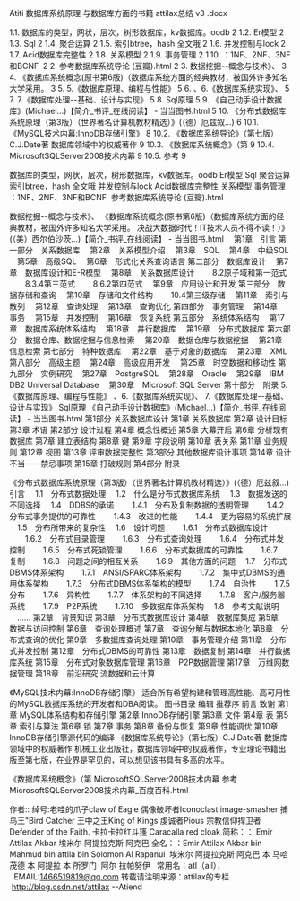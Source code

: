 Atiti 数据库系统原理 与数据库方面的书籍 attilax总结 v3 .docx


1.1. 数据库的类型，网状，层次，树形数据库，kv数据库。oodb	2
1.2. Er模型	2
1.3. Sql	2
1.4. 聚合运算	2
1.5. 索引btree，hash 全文哦	2
1.6. 并发控制与lock	2
1.7. Acid数据库完整性	2
1.8. 关系模型	2
1.9. 事务管理	2
1.10. ：1NF、2NF、3NF和BCNF 	2
2. 参考数据库系统导论 (豆瓣).html	2
3. 数据挖掘--概念与技术》、	3
4. 《数据库系统概念(原书第6版)（数据库系统方面的经典教材，被国外许多知名大学采用。	3
5. 5.《数据库原理、编程与性能》	5
6. 、6.《数据库系统实现》、	5
7. 7.《数据库处理--基础、设计与实现》	5
8. Sql原理	5
9. 《自己动手设计数据库》(Michael...)【简介_书评_在线阅读】 - 当当图书.html	5
10. 《分布式数据库系统原理（第3版）（世界著名计算机教材精选）》(（德）厄兹叙...)	6
10.1. 《MySQL技术内幕:InnoDB存储引擎》	8
10.2. 《数据库系统导论》（第七版）C.J.Date著 数据库领域中的权威著作	9
10.3. 《数据库系统概念》（第	9
10.4. MicrosoftSQLServer2008技术内幕	9
10.5. 参考	9


数据库的类型，网状，层次，树形数据库，kv数据库。oodb
Er模型
Sql
聚合运算
索引btree，hash 全文哦
并发控制与lock
Acid数据库完整性
关系模型
事务管理
：1NF、2NF、3NF和BCNF 
参考数据库系统导论 (豆瓣).html

数据挖掘--概念与技术》、
《数据库系统概念(原书第6版)（数据库系统方面的经典教材，被国外许多知名大学采用。
决战大数据时代！IT技术人员不得不读！）》(（美）西尔伯沙茨...)【简介_书评_在线阅读】 - 当当图书.html
　第1章　引言
第一部分　关系数据库
　第2章　关系模型介绍
　第3章　SQL
　第4章　中级SQL
　第5章　高级SQL
　第6章　形式化关系查询语言
第二部分　数据库设计
　第7章　数据库设计和E-R模型
　第8章　关系数据库设计
　　8.2原子域和第一范式
　　8.3.4第三范式
　　8.6.2第四范式
　第9章　应用设计和开发
第三部分　数据存储和查询
　第10章　存储和文件结构
　　10.4第三级存储
　第11章　索引与散列
　第12章　查询处理
　第13章　查询优化
第四部分　事务管理
　第14章　事务
　第15章　并发控制
　第16章　恢复系统
第五部分　系统体系结构
　第17章　数据库系统体系结构
　第18章　并行数据库
　第19章　分布式数据库
第六部分　数据仓库、数据挖掘与信息检索
　第20章　数据仓库与数据挖掘
　第21章　信息检索
第七部分　特种数据库
　第22章　基于对象的数据库
　第23章　XML
第八部分　高级主题
　第24章　高级应用开发
　第25章　时空数据和移动性
第九部分　实例研究
　第27章　PostgreSQL
　第28章　Oracle
　第29章　IBM DB2 Universal Database
　第30章　Microsoft SQL Server
第十部分　附录
5.《数据库原理、编程与性能》
、6.《数据库系统实现》、
7.《数据库处理--基础、设计与实现》
Sql原理
《自己动手设计数据库》(Michael...)【简介_书评_在线阅读】 - 当当图书.html
第1部分 关系数据库设计 
第1章 关系数据库 
第2章 设计目标 
第3章 术语 
第2部分 设计过程 
第4章 概念性概述 
第5章 大幕开启 
第6章 分析现有数据库 
第7章 建立表结构 
第8章 键 
第9章 字段说明 
第10章 表关系 
第11章 业务规则 
第12章 视图 
第13章 评审数据完整性 
第3部分 其他数据库设计事项 
第14章 设计不当——禁忌事项 
第15章 打破规则 
第4部分 附录 

《分布式数据库系统原理（第3版）（世界著名计算机教材精选）》(（德）厄兹叙...) 
引言
　1.1　分布式数据处理
　1.2　什么是分布式数据库系统
　1.3　数据发送的不同选择
　1.4　DDBS的承诺
　　1.4.1　分布及复制数据的透明管理
　　1.4.2　分布式事务提供的可靠性
　　1.4.3　改进的性能
　　1.4.4　更为容易的系统扩展
　1.5　分布所带来的复杂性
　1.6　设计问题
　　1.6.1　分布式数据库设计
　　1.6.2　分布式目录管理
　　1.6.3　分布式查询处理
　　1.6.4　分布式并发控制
　　1.6.5　分布式死锁管理
　　1.6.6　分布式数据库的可靠性
　　1.6.7　复制
　　1.6.8　问题之间的相互关系
　　1.6.9　其他方面的问题
　1.7　分布式DBMS体系架构
　　1.7.1　ANSI/SPARC体系架构
　　1.7.2　集中式DBMS的通用体系架构
　　1.7.3　分布式DBMS体系架构的模型
　　1.7.4　自治性
　　1.7.5　分布
　　1.7.6　异构性
　　1.7.7　体系架构的不同选择
　　1.7.8　客户/服务器系统
　　1.7.9　P2P系统
　　1.7.10　多数据库体系架构
　1.8　参考文献说明
　……
第2章　背景知识
第3章　分布式数据库设计
第4章　数据库集成
第5章　数据与访问控制
第6章　查询处理概述
第7章　查询分解与数据本地化
第8章　分布式查询的优化
第9章　多数据库查询处理
第10章　事务管理介绍
第11章　分布式并发控制
第12章　分布式DBMS的可靠性
第13章　数据复制
第14章　并行数据库系统
第15章　分布式对象数据库管理
第16章　P2P数据管理
第17章　万维网数据管理
第18章　前沿研究:流数据和云计算

《MySQL技术内幕:InnoDB存储引擎》
适合所有希望构建和管理高性能、高可用性的MySQL数据库系统的开发者和DBA阅读。
图书目录
编辑
推荐序
前言
致谢
第1章 MySQL体系结构和存储引擎
第2章 InnoDB存储引擎
第3章 文件
第4章 表
第5章 索引与算法
第6章 锁
第7章 事务
第8章 备份与恢复
第9章 性能调优
第10章 InnoDB存储引擎源代码的编译
《数据库系统导论》（第七版）C.J.Date著 数据库领域中的权威著作
 机械工业出版社，数据库领域中的权威著作，专业理论书籍出版至第七版，在业界是罕见的，可以想见该书具有多高的水平。

《数据库系统概念》（第
MicrosoftSQLServer2008技术内幕
参考
MicrosoftSQLServer2008技术内幕_百度百科.html

作者:: 绰号:老哇的爪子claw of Eagle 偶像破坏者Iconoclast image-smasher
捕鸟王"Bird Catcher 王中之王King of Kings 虔诚者Pious 宗教信仰捍卫者 Defender of the Faith. 卡拉卡拉红斗篷 Caracalla red cloak
简称：： Emir Attilax Akbar 埃米尔 阿提拉克斯 阿克巴
全名：：Emir Attilax Akbar bin Mahmud bin  attila bin Solomon Al Rapanui 
埃米尔 阿提拉克斯 阿克巴 本 马哈茂德 本 阿提拉 本 所罗门  阿尔 拉帕努伊   
常用名：atl（ail），   EMAIL:1466519819@qq.com
转载请注明来源：attilax的专栏   http://blog.csdn.net/attilax
--Atiend

